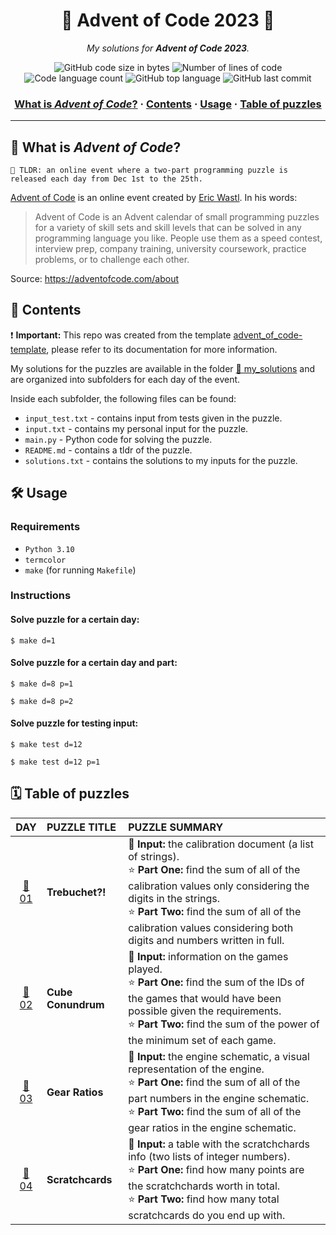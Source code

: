 <h1 align="center">
	🌟 Advent of Code 2023 🎄
</h1>

<p align="center">
	<i>My solutions for <b>Advent of Code 2023</b>.</i>
</p>

<p align="center">
	<img alt="GitHub code size in bytes" src="https://img.shields.io/github/languages/code-size/appinha/advent_of_code-2023?color=blueviolet" />
	<img alt="Number of lines of code" src="https://img.shields.io/tokei/lines/github/appinha/advent_of_code-2023?color=blueviolet" />
	<img alt="Code language count" src="https://img.shields.io/github/languages/count/appinha/advent_of_code-2023?color=blue" />
	<img alt="GitHub top language" src="https://img.shields.io/github/languages/top/appinha/advent_of_code-2023?color=blue" />
	<img alt="GitHub last commit" src="https://img.shields.io/github/last-commit/appinha/advent_of_code-2023?color=brightgreen" />
</p>

<h3 align="center">
	<a href="#-what-is-advent-of-code">What is <i>Advent of Code</i>?</a>
	<span> · </span>
	<a href="#-contents">Contents</a>
	<span> · </span>
	<a href="#%EF%B8%8F-usage">Usage</a>
	<span> · </span>
	<a href="#%EF%B8%8F-table-of-puzzles">Table of puzzles</a>
</h3>

---

## 🌟 What is _Advent of Code_?

    🚀 TLDR: an online event where a two-part programming puzzle is released each day from Dec 1st to the 25th.

[Advent of Code](http://adventofcode.com) is an online event created by [Eric Wastl](http://was.tl/). In his words:

> Advent of Code is an Advent calendar of small programming puzzles for a variety of skill sets and skill levels that can be solved in any programming language you like. People use them as a speed contest, interview prep, company training, university coursework, practice problems, or to challenge each other.

Source: https://adventofcode.com/about

## 📑 Contents

❗️ **Important:** This repo was created from the template [advent_of_code-template](https://github.com/appinha/advent_of_code-template), please refer to its documentation for more information.

My solutions for the puzzles are available in the folder [📁 my_solutions](my_solutions) and are organized into subfolders for each day of the event.

Inside each subfolder, the following files can be found:

- `input_test.txt` - contains input from tests given in the puzzle.
- `input.txt` - contains my personal input for the puzzle.
- `main.py` - Python code for solving the puzzle.
- `README.md` - contains a tldr of the puzzle.
- `solutions.txt` - contains the solutions to my inputs for the puzzle.

## 🛠️ Usage

### Requirements

- `Python 3.10`
- `termcolor`
- `make` (for running `Makefile`)

### Instructions

#### Solve puzzle for a certain day:

```shell
$ make d=1
```

#### Solve puzzle for a certain day and part:

```shell
$ make d=8 p=1
```

```shell
$ make d=8 p=2
```

#### Solve puzzle for testing input:

```shell
$ make test d=12
```

```shell
$ make test d=12 p=1
```

## 🗓️ Table of puzzles

| DAY							| PUZZLE TITLE	| PUZZLE SUMMARY
| :-:							| :-						| :-
| [📁 01](my_solutions/day_01)	| **Trebuchet?!**		| 📃 **Input:** the calibration document (a list of strings).<br />⭐ **Part One:** find the sum of all of the calibration values only considering the digits in the strings. <br />⭐ **Part Two:** find the sum of all of the calibration values considering both digits and numbers written in full.
| [📁 02](my_solutions/day_02)	| **Cube Conundrum**		| 📃 **Input:** information on the games played.<br />⭐ **Part One:** find the sum of the IDs of the games that would have been possible given the requirements. <br />⭐ **Part Two:** find the sum of the power of the minimum set of each game.
| [📁 03](my_solutions/day_03)	| **Gear Ratios**		| 📃 **Input:** the engine schematic, a visual representation of the engine.<br />⭐ **Part One:** find the sum of all of the part numbers in the engine schematic. <br />⭐ **Part Two:** find the sum of all of the gear ratios in the engine schematic.
| [📁 04](my_solutions/day_04)	| **Scratchcards**		| 📃 **Input:** a table with the scratchchards info (two lists of integer numbers).<br />⭐ **Part One:** find how many points are the scratchchards worth in total. <br />⭐ **Part Two:** find how many total scratchcards do you end up with.
